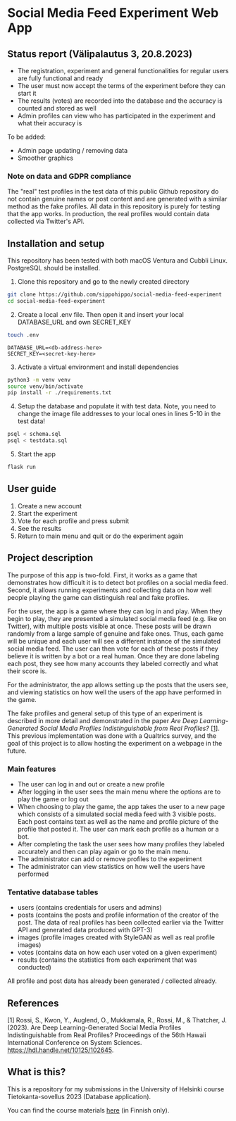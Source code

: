# Social Media Feed Experiment Web App

## Status report (Välipalautus 3, 20.8.2023)

* The registration, experiment and general functionalities for regular users are fully functional and ready
* The user must now accept the terms of the experiment before they can start it
* The results (votes) are recorded into the database and the accuracy is counted and stored as well
* Admin profiles can view who has participated in the experiment and what their accuracy is

To be added:

* Admin page updating / removing data
* Smoother graphics 

### Note on data and GDPR compliance

The "real" test profiles in the test data of this public Github repository do not contain genuine names or post content and are generated with a similar method as the fake profiles. All data in this repository is purely for testing that the app works. In production, the real profiles would contain data collected via Twitter's API. 

## Installation and setup

This repository has been tested with both macOS Ventura and Cubbli Linux. PostgreSQL should be installed.

1. Clone this repository and go to the newly created directory

```bash
git clone https://github.com/sippohippo/social-media-feed-experiment
cd social-media-feed-experiment
```

2. Create a local .env file. Then open it and insert your local DATABASE_URL and own SECRET_KEY

```bash
touch .env
```

```
DATABASE_URL=<db-address-here>
SECRET_KEY=<secret-key-here>
```

3. Activate a virtual environment and install dependencies

```bash
python3 -m venv venv
source venv/bin/activate
pip install -r ./requirements.txt
```

4. Setup the database and populate it with test data. Note, you need to change the image file addresses to your local ones in lines 5-10 in the test data! 

```bash
psql < schema.sql
psql < testdata.sql
```

5. Start the app

```bash
flask run
```

## User guide

1. Create a new account
2. Start the experiment
3. Vote for each profile and press submit
4. See the results
5. Return to main menu and quit or do the experiment again


## Project description

The purpose of this app is two-fold. First, it works as a game that demonstrates how difficult it is to detect bot profiles on a social media feed. Second, it allows running experiments and collecting data on how well people playing the game can distinguish real and fake profiles. 

For the user, the app is a game where they can log in and play. When they begin to play, they are presented a simulated social media feed (e.g. like on Twitter), with multiple posts visible at once. These posts will be drawn randomly from a large sample of genuine and fake ones. Thus, each game will be unique and each user will see a different instance of the simulated social media feed. The user can then vote for each of these posts if they believe it is written by a bot or a real human. Once they are done labeling each post, they see how many accounts they labeled correctly and what their score is.

For the administrator, the app allows setting up the posts that the users see, and viewing statistics on how well the users of the app have performed in the game. 

The fake profiles and general setup of this type of an experiment is described in more detail and demonstrated in the paper *Are Deep Learning-Generated Social Media Profiles Indistinguishable from Real Profiles?* [[1]](#1). This previous implementation was done with a Qualtrics survey, and the goal of this project is to allow hosting the experiment on a webpage in the future.


### Main features

* The user can log in and out or create a new profile 
* After logging in the user sees the main menu where the options are to play the game or log out
* When choosing to play the game, the app takes the user to a new page which consists of a simulated social media feed with 3 visible posts. Each post contains text as well as the name and profile picture of the profile that posted it. The user can mark each profile as a human or a bot. 
* After completing the task the user sees how many profiles they labeled accurately and then can play again or go to the main menu.
* The administrator can add or remove profiles to the experiment
* The administrator can view statistics on how well the users have performed

### Tentative database tables

* users (contains credentials for users and admins)
* posts (contains the posts and profile information of the creator of the post. The data of real profiles has been collected earlier via the Twitter API and generated data produced with GPT-3)
* images (profile images created with StyleGAN as well as real profile images)
* votes (contains data on how each user voted on a given experiment)
* results (contains the statistics from each experiment that was conducted)

All profile and post data has already been generated / collected already. 


## References
<a id="1">[1]</a> 
Rossi, S., Kwon, Y., Auglend, O., Mukkamala, R., Rossi, M., & Thatcher, J. (2023). 
Are Deep Learning-Generated Social Media Profiles Indistinguishable from Real Profiles?
Proceedings of the 56th Hawaii International Conference on System Sciences. https://hdl.handle.net/10125/102645.


## What is this?

This is a repository for my submissions in the University of Helsinki course Tietokanta-sovellus 2023 (Database application).

You can find the course materials [here](https://hy-tsoha.github.io/materiaali/) (in Finnish only).